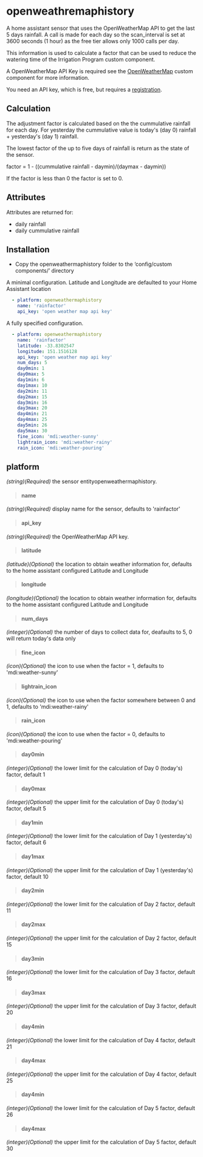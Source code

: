 # openweathremaphistory
A home assistant sensor that uses the OpenWeatherMap API to get the last 5 days rainfall. A call is made for each day so the scan_interval is set at 3600 seconds (1 hour) as the free tier allows only 1000 calls per day.

This information is used to calculate a factor that can be used to reduce the watering time of the Irrigation Program custom component.

A OpenWeatherMap API Key is required see the [OpenWeatherMap](https://www.home-assistant.io/integrations/openweathermap/) custom component for more information.

You need an API key, which is free, but requires a [registration](https://home.openweathermap.org/users/sign_up).

## Calculation

The adjustment factor is calculated based on the the cummulative rainfall for each day. For yesterday the cummulative value is today's (day 0) rainfall + yesterday's (day 1) rainfall.

The lowest factor of the up to five days of rainfall is return as the state of the sensor.

factor = 1 - ((cummulative rainfall - daymin)/(daymax - daymin))

If the factor is less than 0 the factor is set to 0.

## Attributes

Attributes are returned for:
* daily rainfall
* daily cummulative rainfall

## Installation

* Copy the openweathermaphistory folder to the ‘config/custom components/’ directory 

A minimal configuration. Latitude and Longitude are defaulted to your Home Assistant location
```yaml
  - platform: openweathermaphistory
    name: 'rainfactor'
    api_key: 'open weather map api key'
```

A fully specified configuration.
```yaml
  - platform: openweathermaphistory
    name: 'rainfactor'
    latitude: -33.8302547
    longitude: 151.1516128
    api_key: 'open weather map api key'
    num_days: 5
    day0min: 1
    day0max: 5
    day1min: 6
    day1max: 10  
    day2min: 11
    day2max: 15  
    day3min: 16
    day3max: 20  
    day4min: 21
    day4max: 25  
    day5min: 26
    day5max: 30
    fine_icon: 'mdi:weather-sunny'
    lightrain_icon: 'mdi:weather-rainy'
    rain_icon: 'mdi:weather-pouring'
```

## platform
*(string)(Required)* the sensor entityopenweathermaphistory.
>#### name
*(string)(Required)* display name for the sensor, defaults to 'rainfactor'
>#### api_key
*(string)(Required)* the OpenWeatherMap API key.
>#### latitude
*(latitude)(Optional)* the location to obtain weather information for, defaults to the home assistant configured Latitude and Longitude
>#### longitude
*(longitude)(Optional)* the location to obtain weather information for, defaults to the home assistant configured Latitude and Longitude
>#### num_days
*(integer)(Optional)* the number of days to collect data for, deafaults to 5, 0 will return today's data only
>#### fine_icon
*(icon)(Optional)* the icon to use when the factor = 1, defaults to 'mdi:weather-sunny'
>#### lightrain_icon
*(icon)(Optional)* the icon to use when the factor somewhere between 0 and 1, defaults to 'mdi:weather-rainy'
>#### rain_icon
*(icon)(Optional)* the icon to use when the factor = 0, defaults to 'mdi:weather-pouring'
>#### day0min
*(integer)(Optional)* the lower limit for the calculation of Day 0 (today's) factor, default 1
>#### day0max
*(integer)(Optional)* the upper limit for the calculation of Day 0 (today's) factor, default 5
>#### day1min
*(integer)(Optional)* the lower limit for the calculation of Day 1 (yesterday's) factor, default 6
>#### day1max
*(integer)(Optional)* the upper limit for the calculation of Day 1 (yesterday's) factor, default 10
>#### day2min
*(integer)(Optional)* the lower limit for the calculation of Day 2 factor, default 11
>#### day2max
*(integer)(Optional)* the upper limit for the calculation of Day 2 factor, default 15
>#### day3min
*(integer)(Optional)* the lower limit for the calculation of Day 3 factor, default 16
>#### day3max
*(integer)(Optional)* the upper limit for the calculation of Day 3 factor, default 20
>#### day4min
*(integer)(Optional)* the lower limit for the calculation of Day 4 factor, default 21
>#### day4max
*(integer)(Optional)* the upper limit for the calculation of Day 4 factor, default 25
>#### day4min
*(integer)(Optional)* the lower limit for the calculation of Day 5 factor, default 26
>#### day4max
*(integer)(Optional)* the upper limit for the calculation of Day 5 factor, default 30
